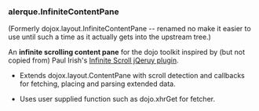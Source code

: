 ### alerque.InfiniteContentPane

(Formerly dojox.layout.InfiniteContentPane -- renamed no make it easier to use
until such a time as it actually gets into the upstream tree.)

An **infinite scrolling content pane** for the dojo toolkit inspired by (but
not copied from) Paul Irish's [Infinite Scroll jQeruy plugin][piis].

* Extends dojox.layout.ContentPane with scroll detection and callbacks for
  fetching, placing and parsing extended data.
* Uses user supplied function such as dojo.xhrGet for fetcher.

  [piis]: https://github.com/paulirish/infinite-scroll
